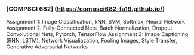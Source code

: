 ### [COMPSCI 682] (https://compsci682-fa19.github.io/)
Assignment 1: Image Classification, kNN, SVM, Softmax, Neural Network
Assignment 2: Fully-Connected Nets, Batch Normalization, Dropout, Convolutional Nets, Pytorch, TensorFlow
Assignment 3: Image Captioning (RNN, LSTM), Network Visualiazation, Fooling Images, Style Transfer, Generative Adversarial Networks

